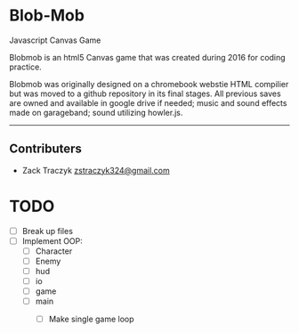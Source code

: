 # Blob-Mob
Javascript Canvas Game

Blobmob is an html5 Canvas game that was created during 2016 for coding practice.

Blobmob was originally designed on a chromebook webstie HTML compilier but was moved to a github repository in its final stages. All previous saves are owned and available in google drive if needed; music and sound effects made on garageband; sound utilizing howler.js.

---

## Contributers

* Zack Traczyk <zstraczyk324@gmail.com>
 
# TODO

* [ ] Break up files
* [ ] Implement OOP:
	* [ ] Character
	* [ ] Enemy
	* [ ] hud
	* [ ] io
	* [ ] game
	* [ ] main
		* [ ] Make single game loop

